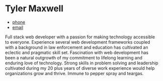 # Tyler Maxwell


- [phone]   
- [email]


Full stack web developer with a passion for making technology accessible to everyone.  Experience several web development frameworks coupled with a background in law enforcement and education has cultivated an eclectic and pragmatic skill set. Fascination with web development has been a natural outgrowth of my commitment to lifelong learning and enduring love of technology. Strong skills in problem solving and leadership cultivated during my 20 plus years of diverse work experience would help organizations grow and thrive. Immune to pepper spray and teargas. 




[link]: https://www.tylermaxwell.co
[linkback]: https://www.tylermaxwell.co/resume
[email]: mailto:tylermaxwell661@gmail.com
[phone]: tel:8185191814
